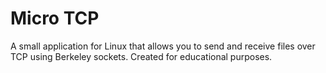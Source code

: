 # Micro TCP
A small application for Linux that allows you to send and receive files over TCP using Berkeley sockets. Created for educational purposes.
